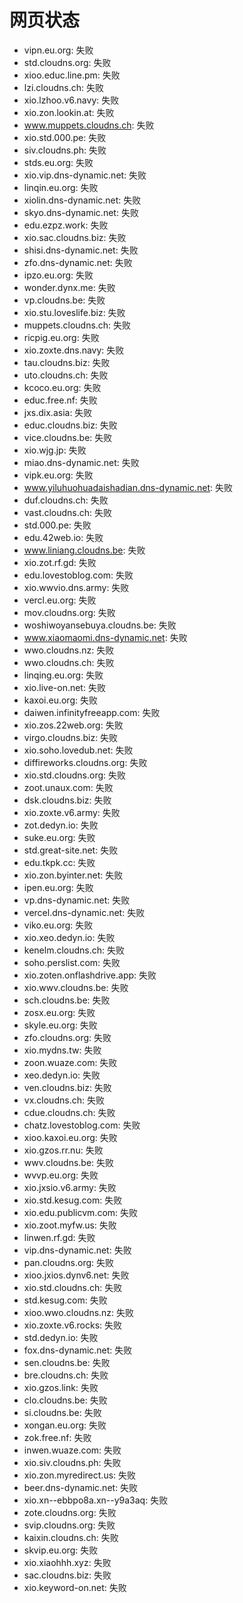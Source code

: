 # 网页状态
- vipn.eu.org: 失败
- std.cloudns.org: 失败
- xioo.educ.line.pm: 失败
- lzi.cloudns.ch: 失败
- xio.lzhoo.v6.navy: 失败
- xio.zon.lookin.at: 失败
- www.muppets.cloudns.ch: 失败
- xio.std.000.pe: 失败
- siv.cloudns.ph: 失败
- stds.eu.org: 失败
- xio.vip.dns-dynamic.net: 失败
- linqin.eu.org: 失败
- xiolin.dns-dynamic.net: 失败
- skyo.dns-dynamic.net: 失败
- edu.ezpz.work: 失败
- xio.sac.cloudns.biz: 失败
- shisi.dns-dynamic.net: 失败
- zfo.dns-dynamic.net: 失败
- ipzo.eu.org: 失败
- wonder.dynx.me: 失败
- vp.cloudns.be: 失败
- xio.stu.loveslife.biz: 失败
- muppets.cloudns.ch: 失败
- ricpig.eu.org: 失败
- xio.zoxte.dns.navy: 失败
- tau.cloudns.biz: 失败
- uto.cloudns.ch: 失败
- kcoco.eu.org: 失败
- educ.free.nf: 失败
- jxs.dix.asia: 失败
- educ.cloudns.biz: 失败
- vice.cloudns.be: 失败
- xio.wjg.jp: 失败
- miao.dns-dynamic.net: 失败
- vipk.eu.org: 失败
- www.yiluhuohuadaishadian.dns-dynamic.net: 失败
- duf.cloudns.ch: 失败
- vast.cloudns.ch: 失败
- std.000.pe: 失败
- edu.42web.io: 失败
- www.liniang.cloudns.be: 失败
- xio.zot.rf.gd: 失败
- edu.lovestoblog.com: 失败
- xio.wwvio.dns.army: 失败
- vercl.eu.org: 失败
- mov.cloudns.org: 失败
- woshiwoyansebuya.cloudns.be: 失败
- www.xiaomaomi.dns-dynamic.net: 失败
- wwo.cloudns.nz: 失败
- wwo.cloudns.ch: 失败
- linqing.eu.org: 失败
- xio.live-on.net: 失败
- kaxoi.eu.org: 失败
- daiwen.infinityfreeapp.com: 失败
- xio.zos.22web.org: 失败
- virgo.cloudns.biz: 失败
- xio.soho.lovedub.net: 失败
- diffireworks.cloudns.org: 失败
- xio.std.cloudns.org: 失败
- zoot.unaux.com: 失败
- dsk.cloudns.biz: 失败
- xio.zoxte.v6.army: 失败
- zot.dedyn.io: 失败
- suke.eu.org: 失败
- std.great-site.net: 失败
- edu.tkpk.cc: 失败
- xio.zon.byinter.net: 失败
- ipen.eu.org: 失败
- vp.dns-dynamic.net: 失败
- vercel.dns-dynamic.net: 失败
- viko.eu.org: 失败
- xio.xeo.dedyn.io: 失败
- kenelm.cloudns.ch: 失败
- soho.perslist.com: 失败
- xio.zoten.onflashdrive.app: 失败
- xio.wwv.cloudns.be: 失败
- sch.cloudns.be: 失败
- zosx.eu.org: 失败
- skyle.eu.org: 失败
- zfo.cloudns.org: 失败
- xio.mydns.tw: 失败
- zoon.wuaze.com: 失败
- xeo.dedyn.io: 失败
- ven.cloudns.biz: 失败
- vx.cloudns.ch: 失败
- cdue.cloudns.ch: 失败
- chatz.lovestoblog.com: 失败
- xioo.kaxoi.eu.org: 失败
- xio.gzos.rr.nu: 失败
- wwv.cloudns.be: 失败
- wvvp.eu.org: 失败
- xio.jxsio.v6.army: 失败
- xio.std.kesug.com: 失败
- xio.edu.publicvm.com: 失败
- xio.zoot.myfw.us: 失败
- linwen.rf.gd: 失败
- vip.dns-dynamic.net: 失败
- pan.cloudns.org: 失败
- xioo.jxios.dynv6.net: 失败
- xio.std.cloudns.ch: 失败
- std.kesug.com: 失败
- xioo.wwo.cloudns.nz: 失败
- xio.zoxte.v6.rocks: 失败
- std.dedyn.io: 失败
- fox.dns-dynamic.net: 失败
- sen.cloudns.be: 失败
- bre.cloudns.ch: 失败
- xio.gzos.link: 失败
- clo.cloudns.be: 失败
- si.cloudns.be: 失败
- xongan.eu.org: 失败
- zok.free.nf: 失败
- inwen.wuaze.com: 失败
- xio.siv.cloudns.ph: 失败
- xio.zon.myredirect.us: 失败
- beer.dns-dynamic.net: 失败
- xio.xn--ebbpo8a.xn--y9a3aq: 失败
- zote.cloudns.org: 失败
- svip.cloudns.org: 失败
- kaixin.cloudns.ch: 失败
- skvip.eu.org: 失败
- xio.xiaohhh.xyz: 失败
- sac.cloudns.biz: 失败
- xio.keyword-on.net: 失败
